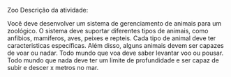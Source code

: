 Zoo
Descrição da atividade:

Você deve desenvolver um sistema de gerenciamento de animais para um zoológico. 
O sistema deve suportar diferentes tipos de animais, como anfibios, mamiferos, aves, peixes e repteis. 
Cada tipo de animal deve ter caracteristicas específicas. 
Além disso, alguns animais devem ser capazes de voar ou nadar. 
Todo mundo que voa deve saber levantar voo ou pousar. 
Todo mundo que nada deve ter um limite de profundidade e ser capaz de subir e descer x metros no mar.
